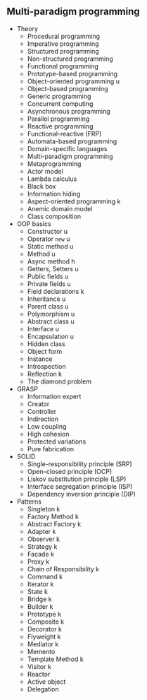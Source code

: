 ## Multi-paradigm programming

- Theory
  - Procedural programming
  - Imperative programming
  - Structured programming
  - Non-structured programming
  - Functional programming
  - Prototype-based programming
  - Object-oriented programming u
  - Object-based programming
  - Generic programming
  - Concurrent computing
  - Asynchronous programming
  - Parallel programming
  - Reactive programming
  - Functional-reactive (FRP)
  - Automata-based programming
  - Domain-specific languages
  - Multi-paradigm programming
  - Metaprogramming
  - Actor model
  - Lambda calculus
  - Black box
  - Information hiding
  - Aspect-oriented programming k
  - Anemic domain model
  - Class composition
- OOP basics
  - Constructor u
  - Operator `new` u
  - Static method u
  - Method u
  - Async method h
  - Getters, Setters u
  - Public fields u
  - Private fields u
  - Field declarations k
  - Inheritance u
  - Parent class u
  - Polymorphism u
  - Abstract class u
  - Interface u
  - Encapsulation u
  - Hidden class
  - Object form
  - Instance
  - Introspection
  - Reflection k
  - The diamond problem
- GRASP
  - Information expert
  - Creator
  - Controller
  - Indirection
  - Low coupling
  - High cohesion
  - Protected variations
  - Pure fabrication
- SOLID
  - Single-responsibility principle (SRP)
  - Open–closed principle (OCP)
  - Liskov substitution principle (LSP)
  - Interface segregation principle (ISP)
  - Dependency inversion principle (DIP)
- Patterns
  - Singleton k
  - Factory Method k
  - Abstract Factory k
  - Adapter k
  - Observer k
  - Strategy k
  - Facade k
  - Proxy k
  - Chain of Responsibility k
  - Command k
  - Iterator k
  - State k
  - Bridge k
  - Builder k
  - Prototype k
  - Composite k
  - Decorator k
  - Flyweight k
  - Mediator k
  - Memento
  - Template Method k
  - Visitor k
  - Reactor
  - Active object
  - Delegation
